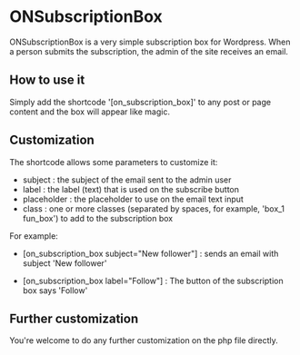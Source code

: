 ONSubscriptionBox
=================

ONSubscriptionBox is a very simple subscription box for Wordpress. When a person submits the subscription, the admin of the site receives an email.

How to use it
-----------------

Simply add the shortcode '[on_subscription_box]' to any post or page content and the box will appear like magic.

Customization
-----------------

The shortcode allows some parameters to customize it:
  - subject : the subject of the email sent to the admin user
  - label : the label (text) that is used on the subscribe button
  - placeholder : the placeholder to use on the email text input
  - class : one or more classes (separated by spaces, for example, 'box_1 fun_box') to add to the subscription box
  
For example:

  - [on_subscription_box subject="New follower"] : sends an email with subject 'New follower'
  
  - [on_subscription_box label="Follow"] : The button of the subscription box says 'Follow'
  
  
Further customization
-----------------

You're welcome to do any further customization on the php file directly.
